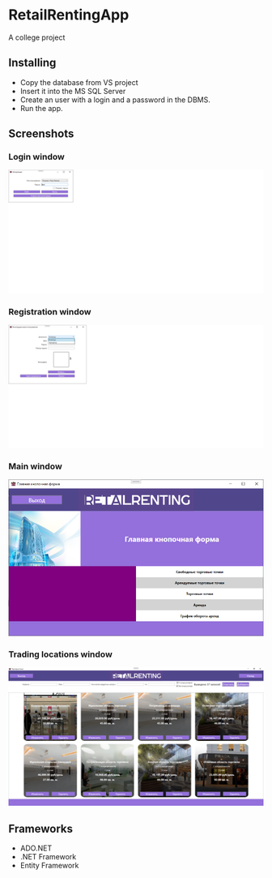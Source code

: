 # RetailRentingApp
A college project

## Installing

- Copy the database from VS project 
- Insert it into the MS SQL Server
- Create an user with a login and a password in the DBMS. 
- Run the app.

## Screenshots
### Login window
![Login window](/Screenshots/AuthorizationWindow.png)
### Registration window
![Registration window](/Screenshots/RegisterWindow.png)
### Main window
![Main window](/Screenshots/MainWindow.png)
### Trading locations window
![Trading locations window](/Screenshots/TradingLocationsWindow.png)

## Frameworks
- ADO.NET
- .NET Framework
- Entity Framework

